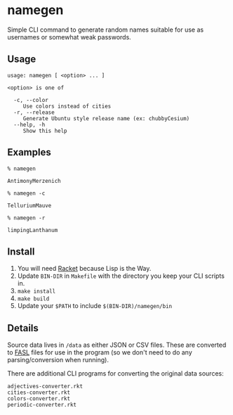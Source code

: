 namegen
=======

Simple CLI command to generate random names suitable for use as usernames or somewhat weak passwords.

## Usage

```
usage: namegen [ <option> ... ]

<option> is one of

  -c, --color
     Use colors instead of cities
  -r, --release
     Generate Ubuntu style release name (ex: chubbyCesium)
  --help, -h
     Show this help
```

## Examples

```
% namegen

AntimonyMerzenich

% namegen -c

TelluriumMauve

% namegen -r

limpingLanthanum
```

## Install

1. You will need [Racket](https://racket-lang.org/) because Lisp is the Way.
2. Update `BIN-DIR` in `Makefile` with the directory you keep your CLI scripts in.
3. `make install`
4. `make build`
5. Update your `$PATH` to include `$(BIN-DIR)/namegen/bin`

## Details

Source data lives in `/data` as either JSON or CSV files. These are converted to [FASL](https://docs.racket-lang.org/reference/fasl.html) files for use in the program (so we don't need to do any parsing/conversion when running).

There are additional CLI programs for converting the original data sources:

```
adjectives-converter.rkt
cities-converter.rkt
colors-converter.rkt
periodic-converter.rkt
```


